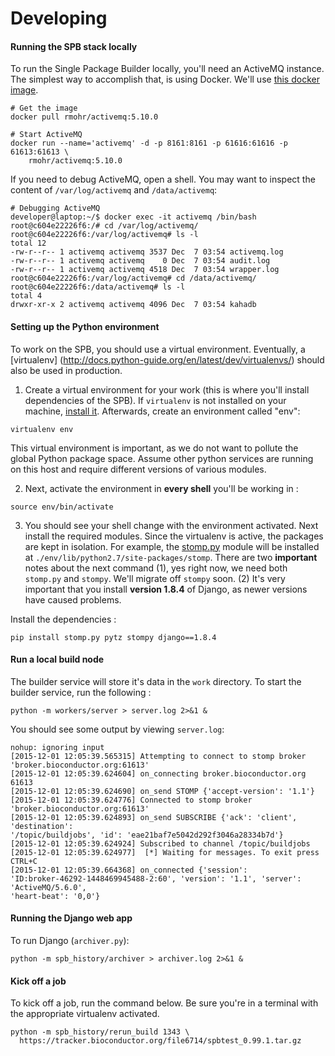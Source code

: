 Developing
==========

#### Running the SPB stack locally
To run the Single Package Builder locally, you'll need an ActiveMQ instance.  The
simplest way to accomplish that, is using Docker. We'll use [this docker image](https://github.com/disaster37/activemq).  

```
# Get the image
docker pull rmohr/activemq:5.10.0

# Start ActiveMQ
docker run --name='activemq' -d -p 8161:8161 -p 61616:61616 -p 61613:61613 \
    rmohr/activemq:5.10.0
```
If you need to debug ActiveMQ, open a shell.  You may want to inspect the content
of `/var/log/activemq` and `/data/activemq`: 
```
# Debugging ActiveMQ
developer@laptop:~/$ docker exec -it activemq /bin/bash
root@c604e22226f6:/# cd /var/log/activemq/
root@c604e22226f6:/var/log/activemq# ls -l
total 12
-rw-r--r-- 1 activemq activemq 3537 Dec  7 03:54 activemq.log
-rw-r--r-- 1 activemq activemq    0 Dec  7 03:54 audit.log
-rw-r--r-- 1 activemq activemq 4518 Dec  7 03:54 wrapper.log
root@c604e22226f6:/var/log/activemq# cd /data/activemq/
root@c604e22226f6:/data/activemq# ls -l
total 4
drwxr-xr-x 2 activemq activemq 4096 Dec  7 03:54 kahadb

```
#### Setting up the Python environment

To work on the SPB, you should use a virtual environment.  Eventually, a
[virtualenv] (http://docs.python-guide.org/en/latest/dev/virtualenvs/) should also
be used in production.

1. Create a virtual environment for your work (this is where you'll install dependencies
  of the SPB).  If `virtualenv` is not installed on your machine,
  [install it](http://virtualenv.readthedocs.org/en/latest/installation.html).  Afterwards,
  create an environment called "env":
  ```
  virtualenv env
  ```
  This virtual environment is important, as we do not want to pollute the
  global Python package space.  Assume other python services are running
  on this host and require different versions of various modules.

2. Next, activate the environment in **every shell** you'll be working in :
  ```
  source env/bin/activate
  ```
3. You should see your shell change with the environment activated.  Next
  install the required modules.  Since the virtualenv is active, the packages
  are kept in isolation.  For example, the
  [stomp.py](https://github.com/jasonrbriggs/stomp.py) module will be installed
  at `./env/lib/python2.7/site-packages/stomp`.  There are two **important**
  notes about the next command (1), yes right now, we need both `stomp.py`
  and `stompy`.  We'll migrate off `stompy` soon.  (2) It's very important
  that you install **version 1.8.4** of Django, as newer versions have caused
  problems.

  Install the dependencies :

  ```
  pip install stomp.py pytz stompy django==1.8.4
  ```

#### Run a local build node
The builder service will store it's data in the `work` directory.  To start the
builder service, run the following :
  ```
  python -m workers/server > server.log 2>&1 &
  ```
  You should see some output by viewing `server.log`:

  ```
  nohup: ignoring input
  [2015-12-01 12:05:39.565315] Attempting to connect to stomp broker
'broker.bioconductor.org:61613'
  [2015-12-01 12:05:39.624604] on_connecting broker.bioconductor.org 61613
  [2015-12-01 12:05:39.624690] on_send STOMP {'accept-version': '1.1'}
  [2015-12-01 12:05:39.624776] Connected to stomp broker 'broker.bioconductor.org:61613'
  [2015-12-01 12:05:39.624893] on_send SUBSCRIBE {'ack': 'client', 'destination':
'/topic/buildjobs', 'id': 'eae21baf7e5042d292f3046a28334b7d'}
  [2015-12-01 12:05:39.624924] Subscribed to channel /topic/buildjobs
  [2015-12-01 12:05:39.624977]  [*] Waiting for messages. To exit press CTRL+C
  [2015-12-01 12:05:39.664368] on_connected {'session':
'ID:broker-46292-1448469945488-2:60', 'version': '1.1', 'server': 'ActiveMQ/5.6.0',
'heart-beat': '0,0'}

  ```

#### Running the Django web app
  To run Django (`archiver.py`):
  ```
  python -m spb_history/archiver > archiver.log 2>&1 &
  ```

#### Kick off a job
To kick off a job, run the command below.  Be sure you're in a terminal with the
appropriate virtualenv activated.
```
python -m spb_history/rerun_build 1343 \
  https://tracker.bioconductor.org/file6714/spbtest_0.99.1.tar.gz
```

